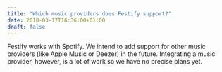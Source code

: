 ```yaml
---
title: "Which music providers does Festify support?"
date: 2018-03-17T16:36:00+01:00
draft: false
---
```


Festify works with Spotify. We intend to add support for other music providers (like Apple Music or Deezer) in the future. Integrating a music provider, however, is a lot of work so we have no precise plans yet.
